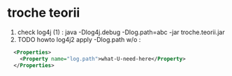 # troche teorii

1. check log4j (1) : java -Dlog4j.debug -Dlog.path=abc -jar troche.teorii.jar
1. TODO howto log4j2 apply -Dlog.path w/o :
```xml
  <Properties>
    <Property name="log.path">what-U-need-here</Property>
  </Properties>
```